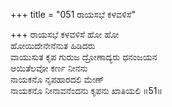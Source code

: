 +++
title = "051 ರಾಯಸಭೆ ಕಳವಳಿಸೆ"

+++
ರಾಯಸಭೆ ಕಳವಳಿಸೆ ಹೋ ಹೋ  
ಹೋಯಿದೇನೇನೆನುತ ಹಿಡಿದರು  
ವಾಯುಸುತ ಕೃಪ ಗುರುಜ ದ್ರೋಣಾದ್ಯರು ಧನಂಜಯನ  
ಆಯಿತೆಲವೋ ಕರ್ಣ ನೀನನು  
ನಾಯಕನೊ ನೃಪಹಾರದಲಿ ಮೇಣ್  
ನಾಯಕನೊ ನೀನಾವನೆಂದನು ಕೃಪನು ಖಾತಿಯಲಿ     ॥51॥